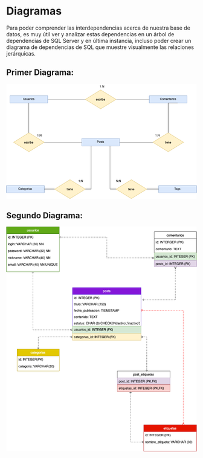# Diagramas
Para poder comprender las interdependencias acerca de nuestra base de datos, es muy útil ver y analizar estas dependencias en un árbol de dependencias de SQL Server y en última instancia, incluso poder crear un diagrama de dependencias de SQL que muestre visualmente las relaciones jerárquicas.


## Primer Diagrama:
![](./01.png)
## Segundo Diagrama:
![](./02.png)